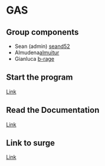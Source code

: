 # GAS

## Group components

- Sean (admin) [seand52](https://github.com/seand52)
- Almudena[almuitur](https://github.com/almuitur)
- Gianluca  [b-rage](https://github.com/b-rage)

## Start the program
[Link](./ticket-finder/README.md)

## Read the Documentation
[Link](./ticket-finder/docs/README.md)


## Link to surge

[Link](ticket-finder.surge.sh)

